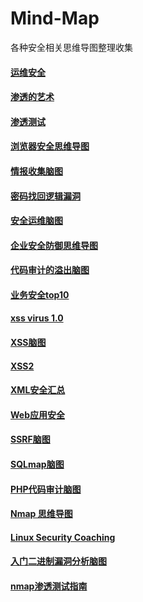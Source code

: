 # Mind-Map
各种安全相关思维导图整理收集  

#### [运维安全](https://raw.githubusercontent.com/phith0n/Mind-Map/master/%E8%BF%90%E7%BB%B4%E5%AE%89%E5%85%A8.png)  
#### [渗透的艺术](https://raw.githubusercontent.com/phith0n/Mind-Map/master/%E6%B8%97%E9%80%8F%E7%9A%84%E8%89%BA%E6%9C%AF.jpg)
#### [渗透测试](https://raw.githubusercontent.com/phith0n/Mind-Map/master/%E6%B8%97%E9%80%8F%E6%B5%8B%E8%AF%95.png)  
#### [浏览器安全思维导图](https://raw.githubusercontent.com/phith0n/Mind-Map/master/%E6%B5%8F%E8%A7%88%E5%99%A8%E5%AE%89%E5%85%A8%E6%80%9D%E7%BB%B4%E5%AF%BC%E5%9B%BE.jpg)
#### [情报收集脑图](https://raw.githubusercontent.com/phith0n/Mind-Map/master/%E6%83%85%E6%8A%A5%E6%94%B6%E9%9B%86%E8%84%91%E5%9B%BE.png)
#### [密码找回逻辑漏洞](https://raw.githubusercontent.com/phith0n/Mind-Map/master/%E5%AF%86%E7%A0%81%E6%89%BE%E5%9B%9E%E9%80%BB%E8%BE%91%E6%BC%8F%E6%B4%9E.png)
#### [安全运维脑图](https://raw.githubusercontent.com/phith0n/Mind-Map/master/%E5%AE%89%E5%85%A8%E8%BF%90%E7%BB%B4%E8%84%91%E5%9B%BE.png)
#### [企业安全防御思维导图](https://raw.githubusercontent.com/phith0n/Mind-Map/master/%E4%BC%81%E4%B8%9A%E5%AE%89%E5%85%A8%E9%98%B2%E5%BE%A1%E6%80%9D%E7%BB%B4%E5%AF%BC%E5%9B%BE.png)
#### [代码审计的溢出脑图](https://raw.githubusercontent.com/phith0n/Mind-Map/master/%E4%BB%A3%E7%A0%81%E5%AE%A1%E8%AE%A1%E7%9A%84%E6%BA%A2%E5%87%BA%E8%84%91%E5%9B%BE.png)
#### [业务安全top10](https://raw.githubusercontent.com/phith0n/Mind-Map/master/%E4%B8%9A%E5%8A%A1%E5%AE%89%E5%85%A8top10.png)
#### [xss virus 1.0](https://raw.githubusercontent.com/phith0n/Mind-Map/master/xss%20virus%201.0.png)
#### [XSS脑图](https://raw.githubusercontent.com/phith0n/Mind-Map/master/XSS%E8%84%91%E5%9B%BE.png)
#### [XSS2](https://raw.githubusercontent.com/phith0n/Mind-Map/master/XSS2.png)
#### [XML安全汇总](https://raw.githubusercontent.com/phith0n/Mind-Map/master/XML%E5%AE%89%E5%85%A8%E6%B1%87%E6%80%BB.png)
#### [Web应用安全](https://raw.githubusercontent.com/phith0n/Mind-Map/master/Web%E5%BA%94%E7%94%A8%E5%AE%89%E5%85%A8%28By%20Neeao%29.jpg)
#### [SSRF脑图](https://raw.githubusercontent.com/phith0n/Mind-Map/master/SSRF%E8%84%91%E5%9B%BE.jpg)
#### [SQLmap脑图](https://raw.githubusercontent.com/phith0n/Mind-Map/master/SQLmap%E8%84%91%E5%9B%BE.jpg)
#### [PHP代码审计脑图](https://github.com/phith0n/Mind-Map/raw/master/PHP%E4%BB%A3%E7%A0%81%E5%AE%A1%E8%AE%A1%E8%84%91%E5%9B%BE.png)
#### [Nmap 思维导图](https://raw.githubusercontent.com/phith0n/Mind-Map/master/Nmap%20%E6%80%9D%E7%BB%B4%E5%AF%BC%E5%9B%BE.png)
#### [Linux Security Coaching](https://raw.githubusercontent.com/phith0n/Mind-Map/master/Linux%20Security%20Coaching.png)
#### [入门二进制漏洞分析脑图](https://raw.githubusercontent.com/phith0n/Mind-Map/master/入门二进制漏洞分析脑图.png)
#### [nmap渗透测试指南](https://raw.githubusercontent.com/phith0n/Mind-Map/master/nmap渗透测试指南.png)
